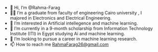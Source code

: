 - 👋 Hi, I’m @Rahma-Farag
- :woman_student: I’m a graduate from faculty of engineering Cairo university , I majored in Electronics and Electrical Engineering.
- 👀 I’m interested in Artificial intellegence and machine learning.
- 🌱 I’m currently in a 9-month scholarship from Information Technology Institute (ITI) in Egypt studying Ai and machine learning.
- 💞️ I’m looking to pursue a career in machine learning research.
- 📫 How to reach me RahmaFarag26@gmail.com

